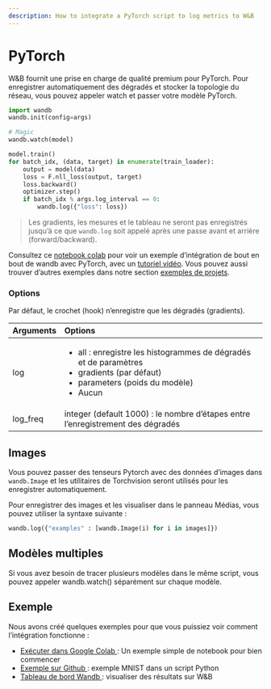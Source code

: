 ```yaml
---
description: How to integrate a PyTorch script to log metrics to W&B
---
```


# PyTorch

W&B fournit une prise en charge de qualité premium pour PyTorch. Pour enregistrer automatiquement des dégradés et stocker la topologie du réseau, vous pouvez appeler watch et passer votre modèle PyTorch.

```python
import wandb
wandb.init(config=args)

# Magic
wandb.watch(model)

model.train()
for batch_idx, (data, target) in enumerate(train_loader):
    output = model(data)
    loss = F.nll_loss(output, target)
    loss.backward()
    optimizer.step()
    if batch_idx % args.log_interval == 0:
        wandb.log({"loss": loss})
```

> Les gradients, les mesures et le tableau ne seront pas enregistrés jusqu’à ce que `wandb.log` soit appelé après une passe avant et arrière \(forward/backward\).

Consultez ce [notebook colab](https://colab.research.google.com/github/wandb/examples/blob/master/colabs/pytorch/Simple_PyTorch_Integration.ipynb) pour voir un exemple d’intégration de bout en bout de wandb avec PyTorch, avec un [tutoriel vidéo](https://www.youtube.com/watch?v=G7GH0SeNBMA&ab_channel=Weights%26Biases). Vous pouvez aussi trouver d’autres exemples dans notre section [exemples de projets](https://docs.wandb.ai/v/fr/examples).

### Options

Par défaut, le crochet \(hook\) n’enregistre que les dégradés \(gradients\).

<table>
  <thead>
    <tr>
      <th style="text-align:left">Arguments</th>
      <th style="text-align:left">Options</th>
    </tr>
  </thead>
  <tbody>
    <tr>
      <td style="text-align:left">log</td>
      <td style="text-align:left">
        <ul>
          <li>all : enregistre les histogrammes de d&#xE9;grad&#xE9;s et de param&#xE8;tres</li>
          <li>gradients (par d&#xE9;faut)</li>
          <li>parameters (poids du mod&#xE8;le)</li>
          <li>Aucun</li>
        </ul>
      </td>
    </tr>
    <tr>
      <td style="text-align:left">log_freq</td>
      <td style="text-align:left">integer (default 1000) : le nombre d&#x2019;&#xE9;tapes entre l&#x2019;enregistrement
        des d&#xE9;grad&#xE9;s</td>
    </tr>
  </tbody>
</table>

## Images

Vous pouvez passer des tenseurs Pytorch avec des données d’images dans `wandb.Image` et les utilitaires de Torchvision seront utilisés pour les enregistrer automatiquement.

Pour enregistrer des images et les visualiser dans le panneau Médias, vous pouvez utiliser la syntaxe suivante :

```python
wandb.log({"examples" : [wandb.Image(i) for i in images]})
```

## Modèles multiples

Si vous avez besoin de tracer plusieurs modèles dans le même script, vous pouvez appeler wandb.watch\(\) séparément sur chaque modèle.

##  Exemple

 Nous avons créé quelques exemples pour que vous puissiez voir comment l’intégration fonctionne :

*  [Exécuter dans Google Colab ](https://colab.research.google.com/github/wandb/examples/blob/master/colabs/pytorch/Simple_PyTorch_Integration.ipynb): Un exemple simple de notebook pour bien commencer
*   [Exemple sur Github ](https://github.com/wandb/examples/blob/master/examples/pytorch/pytorch-cnn-mnist/main.py): exemple MNIST dans un script Python
*   [Tableau de bord Wandb ](https://app.wandb.ai/wandb/pytorch-mnist/runs/): visualiser des résultats sur W&B

